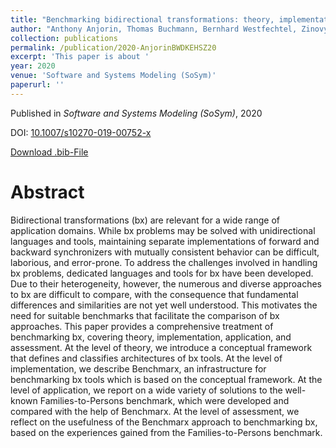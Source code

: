 ```yaml
---
title: "Benchmarking bidirectional transformations: theory, implementation, application, and assessment"
author: "Anthony Anjorin, Thomas Buchmann, Bernhard Westfechtel, Zinovy Diskin, Hsiang-Shang Ko, Romina Eramo, Georg Hinkel, Leila Samimi-Dehkordi, Albert Zündorf"
collection: publications
permalink: /publication/2020-AnjorinBWDKEHSZ20
excerpt: 'This paper is about '
year: 2020
venue: 'Software and Systems Modeling (SoSym)'
paperurl: ''
---
```


Published in *Software and Systems Modeling (SoSym)*, 2020

DOI: [10.1007/s10270-019-00752-x](https://doi.org/10.1007/s10270-019-00752-x)

[Download .bib-File](https://tbuchmann.github.io/files/AnjorinBWDKEHSZ20.bib)

Abstract
=====

Bidirectional transformations (bx) are relevant for a wide range of application domains. While bx problems may be solved with unidirectional languages and tools, maintaining separate implementations of forward and backward synchronizers with mutually consistent behavior can be difficult, laborious, and error-prone. To address the challenges involved in handling bx problems, dedicated languages and tools for bx have been developed. Due to their heterogeneity, however, the numerous and diverse approaches to bx are difficult to compare, with the consequence that fundamental differences and similarities are not yet well understood. This motivates the need for suitable benchmarks that facilitate the comparison of bx approaches. This paper provides a comprehensive treatment of benchmarking bx, covering theory, implementation, application, and assessment. At the level of theory, we introduce a conceptual framework that defines and classifies architectures of bx tools. At the level of implementation, we describe Benchmarx, an infrastructure for benchmarking bx tools which is based on the conceptual framework. At the level of application, we report on a wide variety of solutions to the well-known Families-to-Persons benchmark, which were developed and compared with the help of Benchmarx. At the level of assessment, we reflect on the usefulness of the Benchmarx approach to benchmarking bx, based on the experiences gained from the Families-to-Persons benchmark.